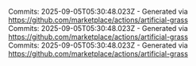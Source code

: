 Commits: 2025-09-05T05:30:48.023Z - Generated via https://github.com/marketplace/actions/artificial-grass
<br>
Commits: 2025-09-05T05:30:48.023Z - Generated via https://github.com/marketplace/actions/artificial-grass
<br>
Commits: 2025-09-05T05:30:48.023Z - Generated via https://github.com/marketplace/actions/artificial-grass
<br>

